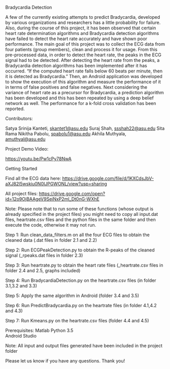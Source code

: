 ﻿Bradycardia Detection

A few of the currently existing attempts to predict Bradycardia, developed by various organizations and researchers has a little probability for failure. Also, during the course of this project, it has been observed that certain heart rate determination algorithms and Bradycardia detection algorithms have failed to detect the heart rate accurately and have shown poor performance. The main goal of this project was to collect the ECG data from four patients (group members), clean and process it for usage. From this pre-processed data, in order to detect the heart rate, the peaks in the ECG signal had to be detected. After detecting the heart rate from the peaks, a Bradycardia detection algorithms has been implemented after it has occurred. “If the computed heart rate falls below 60 beats per minute, then it is detected as Bradycardia.” Then, an Android application was developed to show the execution of this algorithm and measure the performance of it in terms of false positives and false negatives. Next considering the variance of heart rate as a precursor for Bradycardia, a prediction algorithm has been developed and this has been repeated by using a deep belief network as well. The performance for a k-fold cross validation has been reported.

Contributors:

Satya Srinija Kanteti, skantet1@asu.edu
Suraj Shah, ssshah22@asu.edu
Sita Rama Nikitha Pabolu, spabolu1@asu.edu
Akhila Muthyala, amuthyal@asu.edu
        
Project Demo Video: 

https://youtu.be/Pw1cPy78NwA

Getting Started

Find all the ECG data here: https://drive.google.com/file/d/1KXCdsJbV-aXJ82l5wskiu0N0IJPGWONL/view?usp=sharing

All project files: https://drive.google.com/open?id=12o9OjBAAgeV9SeiNxP2ml_Dt0nG-WXhE

Note: Please note that to run some of these functions (whose output is already specified in the project files) you might need to copy all input.dat files, heartrate.csv files and the python files in the same folder and then execute the code, otherwise it may not run.

Step 1: Run clean_data_filters.m on all the four ECG files to obtain the cleaned data (.dat files in folder 2.1 and 2.2)

Step 2: Run ECGPeakDetection.py to obtain the R-peaks of the cleaned signal (_rpeaks.dat files in folder 2.3)

Step 3: Run heartrate.py to obtain the heart rate files (_heartrate.csv files in folder 2.4 and 2.5, graphs included)

Step 4: Run BradycardiaDetection.py on the heartrate.csv files (in folder 3.1,3.2 and 3.3)

Step 5: Apply the same algorithm in Android (folder 3.4 and 3.5)

Step 6: Run PredictBradycardia.py on the heartrate files (in folder 4.1,4.2 and 4.3)

Step 7: Run Kmeans.py on the heartrate.csv files (folder 4.4 and 4.5)

Prerequisites:
Matlab
Python 3.5  
Android Studio

Note: All input and output files generated have been included in the project folder

Please let us know if you have any questions. Thank you!
